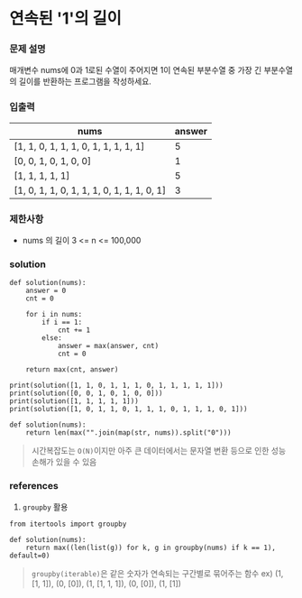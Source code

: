 # 연속된 '1'의 길이

### 문제 설명
매개변수 nums에 0과 1로된 수열이 주어지면 1이 연속된 부분수열 중 가장 긴 부분수열의 길이를 반환하는 프로그램을 작성하세요.

### 입출력
|nums| answer|
|---|---|
|[1, 1, 0, 1, 1, 1, 0, 1, 1, 1, 1, 1]| 5|
|[0, 0, 1, 0, 1, 0, 0]| 1|
|[1, 1, 1, 1, 1]| 5|
|[1, 0, 1, 1, 0, 1, 1, 1, 0, 1, 1, 1, 0, 1]| 3|

### 제한사항
* nums 의 길이 3 <= n <= 100,000

### solution 
```
def solution(nums):
    answer = 0
    cnt = 0

    for i in nums:
        if i == 1:
            cnt += 1
        else:
            answer = max(answer, cnt)
            cnt = 0

    return max(cnt, answer)

print(solution([1, 1, 0, 1, 1, 1, 0, 1, 1, 1, 1, 1]))
print(solution([0, 0, 1, 0, 1, 0, 0]))
print(solution([1, 1, 1, 1, 1]))
print(solution([1, 0, 1, 1, 0, 1, 1, 1, 0, 1, 1, 1, 0, 1]))
```

```
def solution(nums):
    return len(max("".join(map(str, nums)).split("0")))
```
> 시간복잡도는 `O(N)`이지만 아주 큰 데이터에서는 문자열 변환 등으로 인한 성능 손해가 있을 수 있음 

### references
1) `groupby` 활용
```
from itertools import groupby

def solution(nums):
    return max((len(list(g)) for k, g in groupby(nums) if k == 1), default=0)
```
> `groupby(iterable)`은 같은 숫자가 연속되는 구간별로 묶어주는 함수
> ex) (1, [1, 1]), (0, [0]), (1, [1, 1, 1]), (0, [0]), (1, [1])






